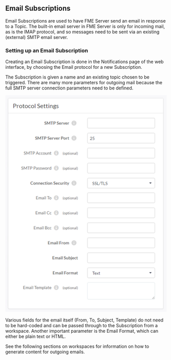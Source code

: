 ## Email Subscriptions ##

Email Subscriptions are used to have FME Server send an email in response to a Topic. The built-in email server in FME Server is only for incoming mail, as is the IMAP protocol, and so messages need to be sent via an existing (external) SMTP email server.

### Setting up an Email Subscription ###

Creating an Email Subscription is done in the Notifications page of the web interface, by choosing the Email protocol for a new Subscription.

The Subscription is given a name and an existing topic chosen to be triggered. There are many more parameters for outgoing mail because the full SMTP server connection parameters need to be defined.

![](./Images/Img4.012.EmailSubscriptionParameters.png)

Various fields for the email itself (From, To, Subject, Template) do not need to be hard-coded and can be passed through to the Subscription from a workspace. Another important parameter is the Email Format, which can either be plain text or HTML.

See the following sections on workspaces for information on how to generate content for outgoing emails.



